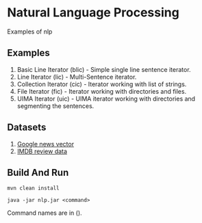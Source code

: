 # Natural Language Processing

Examples of nlp

## Examples

1. Basic Line Iterator (blic) - Simple single line sentence iterator.
2. Line Iterator (lic) - Multi-Sentence iterator.
3. Collection Iterator (cic) - Iterator working with list of strings.
4. File Iterator (fic) - Iterator working with directories and files.
5. UIMA Iterator (uic) - UIMA iterator working with directories and segmenting the sentences.
## Datasets

1. [Google news vector](https://deeplearning4jblob.blob.core.windows.net/resources/wordvectors/GoogleNews-vectors-negative300.bin.gz)
2. [IMDB review data](http://ai.stanford.edu/~amaas/data/sentiment/aclImdb_v1.tar.gz)


## Build And Run
```
mvn clean install

java -jar nlp.jar <command>
```

Command names are in ().
